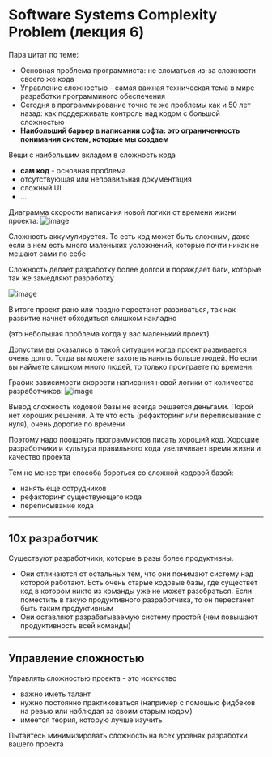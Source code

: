 # Software Systems Complexity Problem (лекция 6)

Пара цитат по теме:
- Основная проблема программиста: не сломаться из-за сложности своего же кода
- Управление сложностью - самая важная техническая тема в мире разработки программиного обеспечения
- Сегодня в программирование точно те же проблемы как и 50 лет назад: как поддерживать контроль над кодом с большой сложностью
- **Наибольший барьер в написании софта: это ограниченность понимания систем, которые мы создаем**

Вещи с наибольшим вкладом в сложность кода
- **сам код** - основная проблема
- отсутствующая или неправильная документация
- сложный UI
- ...

Диаграмма скорости написания новой логики от времени жизни проекта:
![image](https://user-images.githubusercontent.com/57497898/212562715-d96d1b65-9da9-4a98-9297-039ff3774a6c.png)

Сложность аккумулируется. То есть код может быть сложным, даже если в нем есть много маленьких усложнений, которые почти никак не мешают сами по себе

Сложность делает разработку более долгой и пораждает баги, которые так же замедляют разработку

![image](https://user-images.githubusercontent.com/57497898/213713970-8b3c6270-5020-473c-9aa7-e0ac58b9d1b3.png)

В итоге проект рано или поздно перестанет развиваться, так как развитие начнет обходиться слишком накладно

(это небольшая проблема когда у вас маленький проект)

Допустим вы оказались в такой ситуации когда проект развивается очень долго. Тогда вы можете захотеть нанять больше людей. Но если вы наймете слишком много людей, то только проиграете по времени. 

График зависимости скорости написания новой логики от количества разработчиков:
![image](https://user-images.githubusercontent.com/57497898/212563604-dee033cf-05e7-4c88-be3e-d54afdebdcc6.png)

Вывод сложность кодовой базы не всегда решается деньгами. Порой нет хороших решений. А те что есть (рефакторинг или переписывание с нуля), очень дорогие по времени

Поэтому надо поощрять программистов писать хороший код. Хорошие разработчики и культура правильного кода увеличивает время жизни и качество проекта

Тем не менее три способа бороться со сложной кодовой базой:
- нанять еще сотрудников
- рефакторинг существующего кода
- переписывание кода

----
## 10x разработчик

Существуют разработчики, которые в разы более продуктивны. 

- Они отличаются от остальных тем, что они понимают систему над которой работают.
Есть очень старые кодовые базы, где существет код в котором никто из команды уже не может разобраться. Если поместить в такую продуктивного разработчика, то он перестанет быть таким продуктивным
- Они оставляют разрабатываемую систему простой (чем повышают продуктивность всей команды)

---- 

## Управление сложностью

Управлять сложностью проекта - это искусство
- важно иметь талант
- нужно постоянно практиковаться (например с помошью фидбеков на ревью или наблюдая за своим старым кодом)
- имеется теория, которую лучше изучить

Пытайтесь минимизировать сложность на всех уровнях разработки вашего проекта

